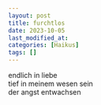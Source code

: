 ```yaml
---
layout: post
title: furchtlos
date: 2023-10-05
last_modified_at:
categories: [Haikus]
tags: []
---
```


endlich in liebe  
tief in meinem wesen sein  
der angst entwachsen